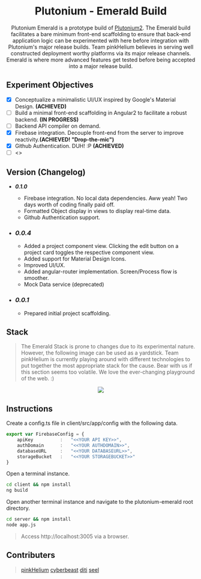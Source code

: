 <p align="center">
  <h1 align="center">Plutonium - Emerald Build</h1>
  <p align="center">Plutonium Emerald is a prototype build of <a href="https://github.com/pinkhelium/plutonium2">Plutonium2</a>. The Emerald build facilitates a bare minimum front-end scaffolding to ensure that back-end application logic can be experimented with here before integration with Plutonium's major release builds. Team pinkHelium believes in serving well constructed deployment worthy platforms via its major release channels. Emerald is where more advanced features get tested before being accepted into a major release build.</p>
</p>

## Experiment Objectives
- [x] Conceptualize a minimalistic UI/UX inspired by Google's Material Design. **(ACHIEVED)**
- [ ] Build a minimal front-end scaffolding in Angular2 to facilitate a robust backend. **(IN PROGRESS)**
- [ ] Backend API compiler on demand.
- [x] Firebase integration. Decouple front-end from the server to improve reactivity.**(ACHIEVED! "Drop-the-mic")**
- [x] Github Authentication. DUH! :P **(ACHIEVED)**
- [ ] <<ADD MORE>>

## Version (Changelog)
* ***0.1.0***
    * Firebase integration. No local data dependencies. Aww yeah! Two days worth of coding finally paid off.
    * Formatted Object display in views to display real-time data.
    * Github Authentication support.
* ### ***0.0.4***
    * Added a project component view. Clicking the edit button on a project card toggles the respective component view.
    * Added support for Material Design Icons.
    * Improved UI/UX.
    * Added angular-router implementation. Screen/Process flow is smoother.
    * Mock Data service (deprecated)

* ### ***0.0.1*** 
    *  Prepared initial project scaffolding.

## Stack
> The Emerald Stack is prone to changes due to its experimental nature. However, the following image can be used as a yardstick. Team pinkHelium is currently playing around with different technologies to put together the most appropriate stack for the cause. Bear with us if this section seems too volatile. We love the ever-changing playground of the web. :)

<p align="center">
    <img src="https://docs.google.com/drawings/d/1yV-FcNkknzPuRIybjUT3yKvG6EuWBVnZgJvsuGoHgD0/pub?w=586&h=451">
</p>

## Instructions
Create a config.ts file in client/src/app/config with the following data.
```ts
export var FirebaseConfig = {
    apiKey          :   "<<YOUR API KEY>>",
    authDomain      :   "<<YOUR AUTHDOMAIN>>",
    databaseURL     :   "<<YOUR DATABASEURL>>",
    storageBucket   :   "<<YOUR STORAGEBUCKET>>"
}
```

Open a terminal instance.
```bash
cd client && npm install
ng build
```

Open another terminal instance and navigate to the plutonium-emerald root directory.
```bash
cd server && npm install
node app.js
```

> Access http://localhost:3005 via a browser.

## Contributers
> [pinkHelium][pinkHelium_Members]
> [cyberbeast][cyberbeast]
> [diti][diti]
> [seel][seel]



[pinkHelium_Members]: https://github.com/orgs/pinkhelium/people
[Plutonium2]: https://github.com/pinkhelium/plutonium2
[cyberbeast]: https://github.com/cyberbeast
[seel]: https://github.com/abinavseelan
[diti]: https://github.com/rheaditi
